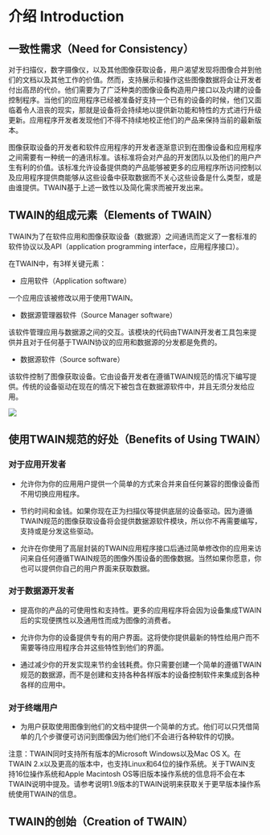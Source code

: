 # 介绍 Introduction

## 一致性需求（Need for Consistency）

对于扫描仪，数字摄像仪，以及其他图像获取设备，用户渴望发现将图像合并到他们的文档以及其他工作的价值。然而，支持展示和操作这些图像数据将会让开发者付出高昂的代价。他们需要为了广泛种类的图像设备构造用户接口以及内建的设备控制程序。当他们的应用程序已经被准备好支持一个已有的设备的时候，他们又面临着令人沮丧的现实，那就是设备将会持续地以提供新功能和特性的方式进行升级更新。应用程序开发者发现他们不得不持续地校正他们的产品来保持当前的最新版本。

图像获取设备的开发者和软件应用程序的开发者逐渐意识到在图像设备和应用程序之间需要有一种统一的通讯标准。该标准将会对产品的开发团队以及他们的用户产生有利的价值。该标准允许设备提供商的产品能够被更多的应用程序所访问控制以及应用程序提供商能够从这些设备中获取数据而不关心这些设备是什么类型，或是由谁提供。TWAIN基于上述一致性以及简化需求而被开发出来。

## TWAIN的组成元素（Elements of TWAIN）

TWAIN为了在软件应用和图像获取设备（数据源）之间通讯而定义了一套标准的软件协议以及API（application programming interface，应用程序接口）。

在TWAIN中，有3样关键元素：

- 应用软件（Application software）

一个应用应该被修改以用于使用TWAIN。

- 数据源管理器软件（Source Manager software）

该软件管理应用与数据源之间的交互。该模块的代码由TWAIN开发者工具包来提供并且对于任何基于TWAIN协议的应用和数据源的分发都是免费的。

- 数据源软件（Source software）

该软件控制了图像获取设备。它由设备开发者在遵循TWAIN规范的情况下编写提供。传统的设备驱动在现在的情况下被包含在数据源软件中，并且无须分发给应用。 

![](https://cdn.jsdelivr.net/gh/w4ngzhen/CDN/images/post/2020-10-10-TWAIN/Figure1-1.png)

## 使用TWAIN规范的好处（Benefits of Using TWAIN）

### 对于应用开发者

- 允许你为你的应用用户提供一个简单的方式来合并来自任何兼容的图像设备而不用切换应用程序。

- 节约时间和金钱。如果你现在正为扫描仪等提供底层的设备驱动。因为遵循TWAIN规范的图像获取设备将会提供数据源软件模块，所以你不再需要编写，支持或是分发这些驱动。

- 允许在你使用了高层封装的TWAIN应用程序接口后通过简单修改你的应用来访问来自任何遵循TWAIN规范的图像外围设备的图像数据。当然如果你愿意，你也可以提供你自己的用户界面来获取数据。

### 对于数据源开发者

- 提高你的产品的可使用性和支持性。更多的应用程序将会因为设备集成TWAIN后的实现便携性以及通用性而成为图像的消费者。

- 允许你为你的设备提供专有的用户界面。这将使你提供最新的特性给用户而不需要等待应用程序合并这些特性到他们的界面。

- 通过减少你的开发实现来节约金钱耗费。你只需要创建一个简单的遵循TWAIN规范的数据源，而不是创建和支持各种各样版本的设备控制软件来集成到各种各样的应用中。

### 对于终端用户

- 为用户获取使用图像到他们的文档中提供一个简单的方式。他们可以只凭借简单的几个步骤便可访问到图像因为他们他们不会进行各种软件的切换。

注意：TWAIN同时支持所有版本的Microsoft Windows以及Mac OS X。在TWAIN 2.x以及更高的版本中，也支持Linux和64位的操作系统。关于TWAIN支持16位操作系统和Apple Macintosh OS等旧版本操作系统的信息将不会在本TWAIN说明中提及。请参考说明1.9版本的TWAIN说明来获取关于更早版本操作系统使用TWAIN的信息。

## TWAIN的创始（Creation of TWAIN）



